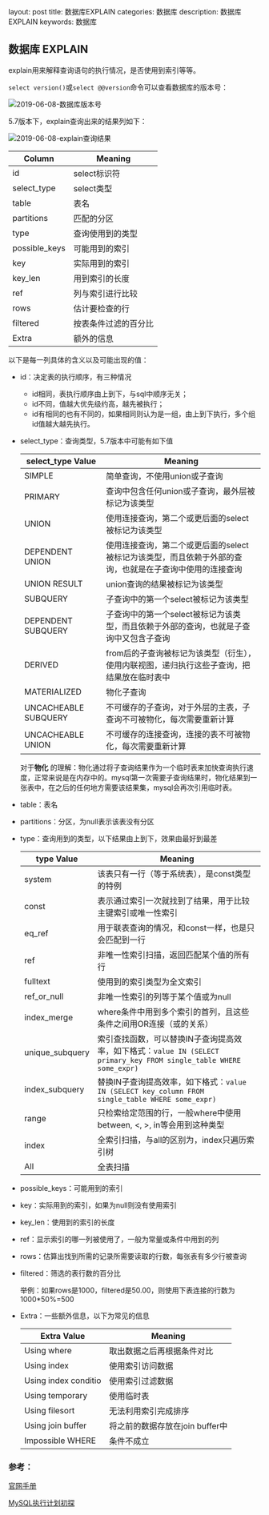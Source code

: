 layout: post
title: 数据库EXPLAIN
categories: 数据库
description: 数据库 EXPLAIN
keywords: 数据库

## 数据库 EXPLAIN

explain用来解释查询语句的执行情况，是否使用到索引等等。

`select version()`或`select @@version`命令可以查看数据库的版本号：

![2019-06-08-数据库版本号]({{site.url}}/images/2019-06-08-数据库版本号.jpg)

5.7版本下，explain查询出来的结果列如下：

![2019-06-08-explain查询结果]({{site.url}}}/images/2019-06-08-explain查询结果.jpg)

| Column        | Meaning              |
| ------------- | -------------------- |
| id            | select标识符         |
| select_type   | select类型           |
| table         | 表名                 |
| partitions    | 匹配的分区           |
| type          | 查询使用到的类型     |
| possible_keys | 可能用到的索引       |
| key           | 实际用到的索引       |
| key_len       | 用到索引的长度       |
| ref           | 列与索引进行比较     |
| rows          | 估计要检查的行       |
| filtered      | 按表条件过滤的百分比 |
| Extra         | 额外的信息           |

以下是每一列具体的含义以及可能出现的值：

- id：决定表的执行顺序，有三种情况

  - id相同，表执行顺序由上到下，与sql中顺序无关；
  - id不同，值越大优先级约高，越先被执行；
  - id有相同的也有不同的，如果相同则认为是一组，由上到下执行，多个组id值越大越先执行。

- select_type：查询类型，5.7版本中可能有如下值

  | select_type Value    | Meaning                                                      |
  | -------------------- | ------------------------------------------------------------ |
  | SIMPLE               | 简单查询，不使用union或子查询                                |
  | PRIMARY              | 查询中包含任何union或子查询，最外层被标记为该类型            |
  | UNION                | 使用连接查询，第二个或更后面的select被标记为该类型           |
  | DEPENDENT UNION      | 使用连接查询，第二个或更后面的select被标记为该类型，而且依赖于外部的查询，也就是在子查询中使用的连接查询 |
  | UNION RESULT         | union查询的结果被标记为该类型                                |
  | SUBQUERY             | 子查询中的第一个select被标记为该类型                         |
  | DEPENDENT SUBQUERY   | 子查询中的第一个select被标记为该类型，而且依赖于外部的查询，也就是子查询中又包含子查询 |
  | DERIVED              | from后的子查询被标记为该类型（衍生），使用内联视图，递归执行这些子查询，把结果放在临时表中 |
  | MATERIALIZED         | 物化子查询                                                   |
  | UNCACHEABLE SUBQUERY | 不可缓存的子查询，对于外层的主表，子查询不可被物化，每次需要重新计算 |
  | UNCACHEABLE UNION    | 不可缓存的连接查询，连接的表不可被物化，每次需要重新计算     |

  对于**物化** 的理解：物化通过将子查询结果作为一个临时表来加快查询执行速度，正常来说是在内存中的。mysql第一次需要子查询结果时，物化结果到一张表中，在之后的任何地方需要该结果集，mysql会再次引用临时表。

- table：表名

- partitions：分区，为null表示该表没有分区

- type：查询用到的类型，以下结果由上到下，效果由最好到最差

  | type Value      | Meaning                                                      |
  | --------------- | ------------------------------------------------------------ |
  | system          | 该表只有一行（等于系统表），是const类型的特例                |
  | const           | 表示通过索引一次就找到了结果，用于比较主键索引或唯一性索引   |
  | eq_ref          | 用于联表查询的情况，和const一样，也是只会匹配到一行          |
  | ref             | 非唯一性索引扫描，返回匹配某个值的所有行                     |
  | fulltext        | 使用到的索引类型为全文索引                                   |
  | ref_or_null     | 非唯一性索引的列等于某个值或为null                           |
  | index_merge     | where条件中用到多个索引的首列，且这些条件之间用OR连接（或的关系） |
  | unique_subquery | 索引查找函数，可以替换IN子查询提高效率，如下格式：`value IN (SELECT primary_key FROM single_table WHERE some_expr)` |
  | index_subquery  | 替换IN子查询提高效率，如下格式：`value IN (SELECT key_column FROM single_table WHERE some_expr)` |
  | range           | 只检索给定范围的行，一般where中使用between, <, >, in等会用到这种类型 |
  | index           | 全索引扫描，与all的区别为，index只遍历索引树                 |
  | All             | 全表扫描                                                     |

- possible_keys：可能用到的索引

- key：实际用到的索引，如果为null则没有使用索引

- key_len：使用到的索引的长度

- ref：显示索引的哪一列被使用了，一般为常量或条件中用到的列

- rows：估算出找到所需的记录所需要读取的行数，每张表有多少行被查询

- filtered：筛选的表行数的百分比

  举例：如果rows是1000，filtered是50.00，则使用下表连接的行数为1000*50%=500

- Extra：一些额外信息，以下为常见的信息

  | Extra Value          | Meaning                         |
  | -------------------- | ------------------------------- |
  | Using where          | 取出数据之后再根据条件对比      |
  | Using index          | 使用索引访问数据                |
  | Using index conditio | 使用索引过滤数据                |
  | Using temporary      | 使用临时表                      |
  | Using filesort       | 无法利用索引完成排序            |
  | Using join buffer    | 将之前的数据存放在join buffer中 |
  | Impossible WHERE     | 条件不成立                      |

### 参考：

[官网手册](https://dev.mysql.com/doc/refman/5.7/en/explain-output.html#explain-join-types)

[MySQL执行计划初探](https://blog.csdn.net/daohengshangqian/article/details/50561477)